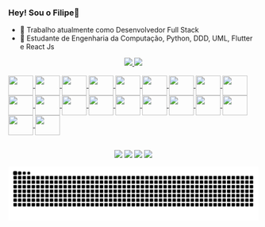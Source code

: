 ### Hey! Sou o Filipe👋

- 🔭 Trabalho atualmente como Desenvolvedor Full Stack
- 🌱 Estudante de Engenharia da Computação, Python, DDD, UML, Flutter e React Js

<link rel="stylesheet" href="https://cdn.jsdelivr.net/gh/devicons/devicon@v2.14.0/devicon.min.css">
<div align="center">
  <a href="https://github.com/Filipendsa">
  <img height="180em" src="https://github-readme-stats.vercel.app/api?username=Filipendsa&show_icons=true&theme=gruvbox&include_all_commits=true&count_private=true"/>
  <img height="180em" src="https://github-readme-stats.vercel.app/api/top-langs/?username=Filipendsa&layout=compact&langs_count=7&theme=gruvbox"/>
</div>
  <div style="display: inline_block"><br>
<img align="center" height="40" width="50" src="https://cdn.jsdelivr.net/gh/devicons/devicon/icons/apache/apache-original.svg">    
<img align="center" height="40" width="50" src="https://cdn.jsdelivr.net/gh/devicons/devicon/icons/bootstrap/bootstrap-plain.svg">
<img align="center" height="40" width="50" src="https://cdn.jsdelivr.net/gh/devicons/devicon/icons/cplusplus/cplusplus-plain.svg">
<img align="center" height="40" width="50" src="https://cdn.jsdelivr.net/gh/devicons/devicon/icons/csharp/csharp-plain.svg">
<img align="center" height="40" width="50" src="https://cdn.jsdelivr.net/gh/devicons/devicon/icons/css3/css3-plain.svg">
<img align="center" height="40" width="50" src="https://cdn.jsdelivr.net/gh/devicons/devicon/icons/filezilla/filezilla-plain.svg">
<img align="center" height="40" width="50" src="https://cdn.jsdelivr.net/gh/devicons/devicon/icons/flutter/flutter-original.svg">
<img align="center" height="40" width="50" src="https://cdn.jsdelivr.net/gh/devicons/devicon/icons/html5/html5-plain.svg">
<img align="center" height="40" width="50" src="https://cdn.jsdelivr.net/gh/devicons/devicon/icons/java/java-original.svg">
<img align="center" height="40" width="50" src="https://cdn.jsdelivr.net/gh/devicons/devicon/icons/javascript/javascript-plain.svg">
<img align="center" height="40" width="50" src="https://cdn.jsdelivr.net/gh/devicons/devicon/icons/jquery/jquery-plain.svg">
<img align="center" height="40" width="50" src="https://cdn.jsdelivr.net/gh/devicons/devicon/icons/mysql/mysql-plain.svg">
<img align="center" height="40" width="50" src="https://cdn.jsdelivr.net/gh/devicons/devicon/icons/npm/npm-original-wordmark.svg">
<img align="center" height="40" width="50" src="https://cdn.jsdelivr.net/gh/devicons/devicon/icons/nodejs/nodejs-plain.svg">
<img align="center" height="40" width="50" src="https://cdn.jsdelivr.net/gh/devicons/devicon/icons/photoshop/photoshop-plain.svg">
<img align="center" height="40" width="50" src="https://cdn.jsdelivr.net/gh/devicons/devicon/icons/php/php-plain.svg">
<img align="center" height="40" width="50" src="https://cdn.jsdelivr.net/gh/devicons/devicon/icons/python/python-original.svg">
<img align="center" height="40" width="50" src="https://cdn.jsdelivr.net/gh/devicons/devicon/icons/react/react-original.svg"> 
<img align="center" height="40" width="50" src="https://cdn.jsdelivr.net/gh/devicons/devicon/icons/ssh/ssh-original-wordmark.svg">
<img align="center" height="40" width="50" src="https://cdn.jsdelivr.net/gh/devicons/devicon/icons/visualstudio/visualstudio-plain.svg">
</div>
  
  ##
 
<div align="center"> 
  <a href="https://instagram.com/rafaballerini" target="_blank"><img src="https://img.shields.io/badge/-Instagram-%23E4405F?style=for-the-badge&logo=instagram&logoColor=white" target="_blank"></a>
 <a href="https://www.facebook.com/FilipeNogueiradaSilvaHT" target="_blank"><img src="https://img.shields.io/badge/facebook-7289DA?style=for-the-badge&logo=facebook&logoColor=white" target="_blank"></a> 
  <a href = "mailto:finogs2001@gmail.com"><img src="https://img.shields.io/badge/-Gmail-%23333?style=for-the-badge&logo=gmail&logoColor=white" target="_blank"></a>
  <a href="https://www.linkedin.com/in/filipe-nogueira07" target="_blank"><img src="https://img.shields.io/badge/-LinkedIn-%230077B5?style=for-the-badge&logo=linkedin&logoColor=white" target="_blank"></a> 
 
  ![Snake animation](https://github.com/Filipendsa/Filipendsa/blob/output/github-contribution-grid-snake.svg)
 
</div>
